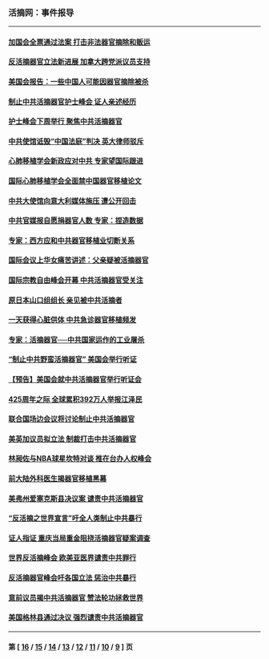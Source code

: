 ### 活摘网：事件报导
---
#### [加国会全票通过法案 打击非法器官摘除和贩运](../../pages/nf5877/n13884924.md?03130430) 
#### [反活摘器官立法新进展 加拿大跨党派议员支持](../../pages/nf5877/n13876061.md?03130430) 
#### [美国会报告：一些中国人可能因器官摘除被杀](../../pages/nf5877/n13867964.md?03130430) 
#### [制止中共活摘器官护士峰会 证人亲述经历](../../pages/nf5877/n13859007.md?03130430) 
#### [护士峰会下周举行 聚焦中共活摘器官](../../pages/nf5877/n13855418.md?03130430) 
#### [中共使馆诋毁“中国法庭”判决 英大律师驳斥](../../pages/nf5877/n13833945.md?03130430) 
#### [心肺移植学会新政应对中共 专家望国际跟进](../../pages/nf5877/n13829043.md?03130430) 
#### [国际心肺移植学会全面禁中国器官移植论文](../../pages/nf5877/n13827785.md?03130430) 
#### [中共大使馆向意大利媒体施压 遭公开回击](../../pages/nf5877/n13826038.md?03130430) 
#### [中共官媒报自愿捐器官人数 专家：捏造数据](../../pages/nf5877/n13814130.md?03130430) 
#### [专家：西方应和中共器官移植业切断关系](../../pages/nf5877/n13772828.md?03130430) 
#### [国际会议上华女痛苦讲述：父亲疑被活摘器官](../../pages/nf5877/n13771583.md?03130430) 
#### [国际宗教自由峰会开幕 中共活摘器官受关注](../../pages/nf5877/n13769995.md?03130430) 
#### [原日本山口组组长 亲见被中共活摘者](../../pages/nf5877/n13767360.md?03130430) 
#### [一天获得心脏供体 中共急诊器官移植频发](../../pages/nf5877/n13764689.md?03130430) 
#### [专家：活摘器官──中共国家运作的工业屠杀](../../pages/nf5877/n13761178.md?03130430) 
#### [“制止中共野蛮活摘器官” 美国会举行听证](../../pages/nf5877/n13735831.md?03130430) 
#### [【预告】美国会就中共活摘器官举行听证会](../../pages/nf5877/n13732843.md?03130430) 
#### [425周年之际 全球累积392万人举报江泽民](../../pages/nf5877/n13719232.md?03130430) 
#### [联合国场边会议将讨论制止中共活摘器官](../../pages/nf5877/n13656361.md?03130430) 
#### [美英加议员拟立法 制裁打击中共活摘器官](../../pages/nf5877/n13430251.md?03130430) 
#### [林昶佐与NBA球星坎特对谈 推在台办人权峰会](../../pages/nf5877/n13414467.md?03130430) 
#### [前大陆外科医生揭器官移植黑幕](../../pages/nf5877/n13401416.md?03130430) 
#### [美弗州爱塞克斯县决议案 谴责中共活摘器官](../../pages/nf5877/n13320919.md?03130430) 
#### [“反活摘之世界宣言”吁全人类制止中共暴行](../../pages/nf5877/n13259730.md?03130430) 
#### [证人指证 重庆当局重金阻挠活摘器官疑案调查](../../pages/nf5877/n13259127.md?03130430) 
#### [世界反活摘峰会 欧美亚医界谴责中共罪行](../../pages/nf5877/n13253550.md?03130430) 
#### [反活摘器官峰会吁各国立法 惩治中共暴行](../../pages/nf5877/n13245052.md?03130430) 
#### [意前议员揭中共活摘器官 赞法轮功拯救世界](../../pages/nf5877/n13203445.md?03130430) 
#### [美国格林县通过决议 强烈谴责中共活摘器官](../../pages/nf5877/n13119367.md?03130430) 

---
#### 第 [ [16](./16.md?03130430) / [15](./15.md?03130430) / [14](./14.md?03130430) / [13](./13.md?03130430) / [12](./12.md?03130430) / [11](./11.md?03130430) / [10](./10.md?03130430) / [9](./9.md?03130430) ] 页
